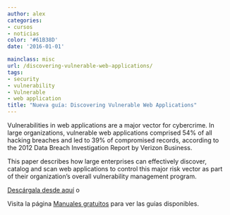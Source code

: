 ```yaml
---
author: alex
categories:
- cursos
- noticias
color: '#61B38D'
date: '2016-01-01'

mainclass: misc
url: /discovering-vulnerable-web-applications/
tags:
- security
- vulnerability
- Vulnerable
- web application
title: "Nueva guía: Discovering Vulnerable Web Applications"
---
```


[<amp-img on="tap:lightbox1" role="button" tabindex="0" layout="responsive" class="size-medium wp-image-1108 alignleft" title="discovering vulnerable web applications" alt="discovering-vulnerable-web-applications" src="/img/2013/01/discovering-vulnerable-web-applications2-197x300.png" width="197px" height="300px" />][1]

Vulnerabilities in web applications are a major vector for cybercrime. In large organizations, vulnerable web applications comprised 54% of all hacking breaches and led to 39% of compromised records, according to the 2012 Data Breach Investigation Report by Verizon Business.

This paper describes how large enterprises can effectively discover, catalog and scan web applications to control this major risk vector as part of their organization’s overall vulnerability management program.

[Descárgala desde aquí][1] o

Visita la página [Manuales gratuitos][2] para ver las guías disponibles.



 [1]: http://elbauldelprogramador.tradepub.com/c/pubRD.mpl?sr=oc&_t=oc:&pc;=w_qa46/prgm.cgi
 [2]: https://elbauldelprogramador.com/manuales-gratuitos/
